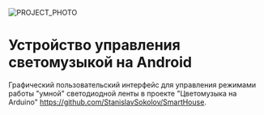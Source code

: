 ![PROJECT_PHOTO](https://github.com/StanislavSokolov/SmartHouseMA/SHMA.png)
# Устройство управления светомузыкой на Android

Графический пользовательский интерфейс для управления режимами работы "умной" светодиодной ленты в проекте "Цветомузыка на Arduino" https://github.com/StanislavSokolov/SmartHouse.
